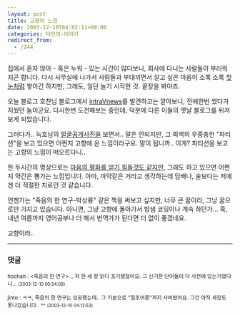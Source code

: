 ```yaml
---
layout: post
title: 고향의 느낌
date: 2003-12-10T04:02:11+09:00
categories: 타인의-이야기
redirect_from:
  - /244
---
```


집에서 혼자 앉아 - 혹은 누워 - 있는 시간이 많다보니, 회사에 다니는 사람들이 부러워 지곤 합니다. 다시 사무실에 나가서 사람들과 부대끼면서 살고 싶은 마음이 소록 소록 <a href="http://www.youzin.com/blog/archives/000158.html" target=bb>첫눈처럼</a> 쌓이긴 하지만, 그래도, 일단 놀기 시작한 것. 끝장을 봐야죠.

오늘 블로그 호찬님 블로그에서 <a href="http://hochan.net/archives/2003/12/09.html" target=bb>intraVnews</a>를 발견하고는 깔아보니, 전에한번 썼다가 지웠던 놈이군요. 다시한번 도전해보는 중인데, 덕분에 다른 이들의 옛날 블로그를 뒤져보게 되었습니다.

그러다가.. 늑호님의 <a href="http://www.redwolf.pe.kr/myweblog/archives/000264.html" target=bb>얼굴공개사진을</a> 보면서.. 말은 안되지만, 그 회색의 우중충한 "파티션"을 보고 있으면 어쩐지 고향에 온 느낌이라구요. 말이 됩니까.. 이게? 파티션을 보고는 고향의 느낌이 떠오르다니..

한 두시간의 명상으로는 <a href="http://cyana.cafe24.com/rtbc/archives/000175.html" target=bb>마음의 평화를 얻기 힘들것도 같지만</a>, 그래도 하고 있으면 어쩐지 약간은 뿅가는 느낌입니다. 아마, 마약같은 거라고 생각하는데 담배나, 술보다는 저에겐 더 적절한 치료인 것 같습니다.

언젠가는 "죽음의 한 연구-박상륭" 같은 책을 써보고 싶지만, 너무 큰 꿈이라, 그냥 꿈으로만 가지고 있습니다. 아니면, 그냥 고향에 돌아가서 밤샘 코딩이나 계속 하던가... 혹, 내년 여름까지 영어공부나 더 해서 번역가가 된다면 더 없이 좋겠네요.

고향이라..

* * *

### 댓글



<!--- cmt:518 --->
<!--- mail: --->
<!--- parent:0 --->

<small>hochan : <죽음의 한 연구>... 저 한 세 장 읽다 포기했잖아요. 그 신기한 단어들이 다 사전에 있는거였다니... <small>(2003-12-10 00:54:08)</small></small>


<!--- cmt:519 --->
<!--- mail: --->
<!--- parent:0 --->

<small>jinto : ㅋㅋ, 죽음의 한 연구는 성공했는데.. 그 기분으로 "칠조어론"까지 사버렸어요. 그건 아직 세장도 못나갔습니다.. ^^ <small>(2003-12-10 04:12:53)</small></small>

